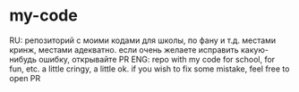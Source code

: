 # my-code
RU: репозиторий с моими кодами для школы, по фану и т.д. местами кринж, местами адекватно. если очень желаете исправить какую-нибудь ошибку, открывайте PR
ENG: repo with my code for school, for fun, etc. a little cringy, a little ok. if you wish to fix some mistake, feel free to open PR
